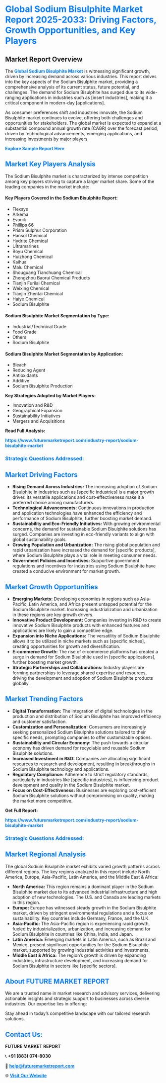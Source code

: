 <h1 style="color: #007BFF;">Global Sodium Bisulphite Market Report 2025-2033: Driving Factors, Growth Opportunities, and Key Players</h1>

<section id="overview">
<h2>Market Report Overview</h2>
<p>The <a href="https://www.futuremarketreport.com/industry-report/sodium-bisulphite-market" style="color: #007BFF; text-decoration: none;"><strong>Global Sodium Bisulphite Market</strong></a> is witnessing significant growth, driven by increasing demand across various industries. This report delves into the key aspects of the Sodium Bisulphite market, providing a comprehensive analysis of its current status, future potential, and challenges. The demand for Sodium Bisulphite has surged due to its wide-ranging applications in industries such as [insert industries], making it a critical component in modern-day [applications].</p>
<p>As consumer preferences shift and industries innovate, the Sodium Bisulphite market continues to evolve, offering both challenges and opportunities for stakeholders. The global market is expected to expand at a substantial compound annual growth rate (CAGR) over the forecast period, driven by technological advancements, emerging applications, and increasing investments by major players.</p>
</section>

<section id="overview">
<p><a href="https://www.futuremarketreport.com/request-sample/reportId=110651" style="color: #007BFF; text-decoration: none;"><strong>Explore Sample Report Here</strong></a></p>
</section>

<section id="key-players">
<h2 style="color: #007BFF;">Market Key Players Analysis</h2>
<p>The Sodium Bisulphite market is characterized by intense competition among key players striving to capture a larger market share. Some of the leading companies in the market include:</p>
<h4>Key Players Covered in the Sodium Bisulphite Report:</h4>
<ul><li>Flexsys</li><li>Arkema</li><li>Evonik</li><li>Phillips 66</li><li>Prism Sulphur Corporation</li><li>Hansol Chemical</li><li>Hydrite Chemical</li><li>Ultramarines</li><li>Boyu Chemical</li><li>Huizhong Chemical</li><li>Kaihua</li><li>Malu Chemical</li><li>Shouguang Tianchuang Chemical</li><li>Zhengzhou Baorui Chemical Products</li><li>Tianjin Furilai Chemical</li><li>Weixing Chemical</li><li>Tianjin Zhentai Chemical</li><li>Haiye Chemical</li><li>Sodium Bisulphite</li></ul>
<h4>Sodium Bisulphite Market Segmentation by Type:</h4>
<ul><li>Industrial/Technical Grade</li><li>Food Grade</li><li>Others</li><li>Sodium Bisulphite</li></ul>

<h4>Sodium Bisulphite Market Segmentation by Application:</h4>
<ul><li>Bleach</li><li>Reducing Agent</li><li>Antioxidants</li><li>Additive</li><li>Sodium Bisulphite Production</li></ul>
<p><strong>Key Strategies Adopted by Market Players:</strong></p>
<ul>
<li>Innovation and R&D</li>
<li>Geographical Expansion</li>
<li>Sustainability Initiatives</li>
<li>Mergers and Acquisitions</li>
</ul>
</section>

<section>
<p><strong>Read Full Analysis: </strong></p><a href="https://www.futuremarketreport.com/industry-report/sodium-bisulphite-market" style="color: #007BFF; text-decoration: none;"><strong>https://www.futuremarketreport.com/industry-report/sodium-bisulphite-market</strong></a>
<h3 style="color: #007BFF;">Strategic Questions Addressed:</h3>
</section>

<section id="driving-factors">
<h2 style="color: #007BFF;">Market Driving Factors</h2>
<ul>
<li><strong>Rising Demand Across Industries:</strong> The increasing adoption of Sodium Bisulphite in industries such as [specific industries] is a major growth driver. Its versatile applications and cost-effectiveness make it a preferred choice among manufacturers.</li>
<li><strong>Technological Advancements:</strong> Continuous innovations in production and application technologies have enhanced the efficiency and performance of Sodium Bisulphite, further boosting market demand.</li>
<li><strong>Sustainability and Eco-Friendly Initiatives:</strong> With growing environmental concerns, the demand for sustainable Sodium Bisulphite solutions has surged. Companies are investing in eco-friendly variants to align with global sustainability goals.</li>
<li><strong>Growing Population and Urbanization:</strong> The rising global population and rapid urbanization have increased the demand for [specific products], where Sodium Bisulphite plays a vital role in meeting consumer needs.</li>
<li><strong>Government Policies and Incentives:</strong> Supportive government regulations and incentives for industries using Sodium Bisulphite have created a conducive environment for market growth.</li>
</ul>
</section>

<section id="growth-opportunities">
<h2 style="color: #007BFF;">Market Growth Opportunities</h2>
<ul>
<li><strong>Emerging Markets:</strong> Developing economies in regions such as Asia-Pacific, Latin America, and Africa present untapped potential for the Sodium Bisulphite market. Increasing industrialization and urbanization in these regions are key growth drivers.</li>
<li><strong>Innovative Product Development:</strong> Companies investing in R&D to create innovative Sodium Bisulphite products with enhanced features and applications are likely to gain a competitive edge.</li>
<li><strong>Expansion into Niche Applications:</strong> The versatility of Sodium Bisulphite allows it to be utilized in niche markets such as [specific niches], creating opportunities for growth and diversification.</li>
<li><strong>E-commerce Growth:</strong> The rise of e-commerce platforms has created a surge in demand for Sodium Bisulphite used in [specific applications], further boosting market growth.</li>
<li><strong>Strategic Partnerships and Collaborations:</strong> Industry players are forming partnerships to leverage shared expertise and resources, driving the development and adoption of Sodium Bisulphite products globally.</li>
</ul>
</section>

<section id="trending-factors">
<h2 style="color: #007BFF;">Market Trending Factors</h2>
<ul>
<li><strong>Digital Transformation:</strong> The integration of digital technologies in the production and distribution of Sodium Bisulphite has improved efficiency and customer satisfaction.</li>
<li><strong>Customization and Personalization:</strong> Consumers are increasingly seeking personalized Sodium Bisulphite solutions tailored to their specific needs, prompting companies to offer customizable options.</li>
<li><strong>Sustainability and Circular Economy:</strong> The push towards a circular economy has driven demand for recyclable and reusable Sodium Bisulphite solutions.</li>
<li><strong>Increased Investment in R&D:</strong> Companies are allocating significant resources to research and development, resulting in breakthroughs in Sodium Bisulphite technology and applications.</li>
<li><strong>Regulatory Compliance:</strong> Adherence to strict regulatory standards, particularly in industries like [specific industries], is influencing product development and quality in the Sodium Bisulphite market.</li>
<li><strong>Focus on Cost-Effectiveness:</strong> Businesses are exploring cost-efficient Sodium Bisulphite solutions without compromising on quality, making the market more competitive.</li>
</ul>
</section>

<section>
<p><strong>Get Full Report: </strong></p><a href="https://www.futuremarketreport.com/industry-report/sodium-bisulphite-market" style="color: #007BFF; text-decoration: none;"><strong>https://www.futuremarketreport.com/industry-report/sodium-bisulphite-market</strong></a>
<h3 style="color: #007BFF;">Strategic Questions Addressed:</h3>
</section>


<section id="regional-analysis">
<h2 style="color: #007BFF;">Market Regional Analysis</h2>
<p>The global Sodium Bisulphite market exhibits varied growth patterns across different regions. The key regions analyzed in this report include North America, Europe, Asia-Pacific, Latin America, and the Middle East & Africa:</p>
<ul>
<li><strong>North America:</strong> This region remains a dominant player in the Sodium Bisulphite market due to its advanced industrial infrastructure and high adoption of new technologies. The U.S. and Canada are leading markets in this region.</li>
<li><strong>Europe:</strong> Europe has witnessed steady growth in the Sodium Bisulphite market, driven by stringent environmental regulations and a focus on sustainability. Key countries include Germany, France, and the U.K.</li>
<li><strong>Asia-Pacific:</strong> The Asia-Pacific region is experiencing rapid growth, fueled by industrialization, urbanization, and increasing demand for Sodium Bisulphite in countries like China, India, and Japan.</li>
<li><strong>Latin America:</strong> Emerging markets in Latin America, such as Brazil and Mexico, present significant opportunities for the Sodium Bisulphite market, supported by growing industrial activities and investments.</li>
<li><strong>Middle East & Africa:</strong> The region’s growth is driven by expanding industries, infrastructure development, and increasing demand for Sodium Bisulphite in sectors like [specific sectors].</li>
</ul>
</section>

<footer>
<h2 style="color: #007BFF;">About FUTURE MARKET REPORT</h2>
<p>We are a trusted name in market research and advisory services, delivering actionable insights and strategic support to businesses across diverse industries. Our expertise lies in offering:</p>

<p>Stay ahead in today’s competitive landscape with our tailored research solutions.</p>

<h2 style="color: #007BFF;">Contact Us:</h2>
<p><strong>FUTURE MARKET REPORT</strong></p>
<p>📞 <strong>+91 (883) 074-8030</strong></p>
<p>📧 <strong><a href="mailto:help@futuremarketreport.com" style="color: #007BFF;">help@futuremarketreport.com</a></strong></p>
<p>🌐 <strong><a href="https://www.futuremarketreport.com/" style="color: #007BFF;">Visit Our Website</a></strong></p>
</footer>